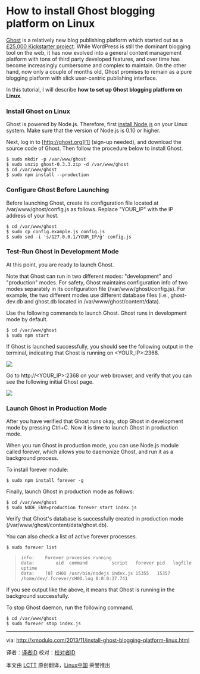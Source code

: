 How to install Ghost blogging platform on Linux
================================================================================
[Ghost][1] is a relatively new blog publishing platform which started out as a [£25,000 Kickstarter project][2]. While WordPress is still the dominant blogging tool on the web, it has now evolved into a general content management platform with tons of third party developed features, and over time has become increasingly cumbersome and complex to maintain. On the other hand, now only a couple of months old, Ghost promises to remain as a pure blogging platform with slick user-centric publishing interface.

In this tutorial, I will describe **how to set up Ghost blogging platform on Linux**.

### Install Ghost on Linux ###

Ghost is powered by Node.js. Therefore, first [install Node.js][3] on your Linux system. Make sure that the version of Node.js is 0.10 or higher.

Next, log in to [http://ghost.org][1] (sign-up needed), and download the source code of Ghost. Then follow the procedure below to install Ghost.

    $ sudo mkdir -p /var/www/ghost
    $ sudo unzip ghost-0.3.3.zip -d /var/www/ghost
    $ cd /var/www/ghost
    $ sudo npm install --production 

### Configure Ghost Before Launching ###

Before launching Ghost, create its configuration file located at /var/www/ghost/config.js as follows. Replace "YOUR_IP" with the IP address of your host.

    $ cd /var/www/ghost
    $ sudo cp config.example.js config.js
    $ sudo sed -i 's/127.0.0.1/YOUR_IP/g' config.js 

### Test-Run Ghost in Development Mode ###

At this point, you are ready to launch Ghost.

Note that Ghost can run in two different modes: "development" and "production" modes. For safety, Ghost maintains configuration info of two modes separately in its configuration file (/var/www/ghost/config.js). For example, the two different modes use different database files (i.e., ghost-dev.db and ghost.db located in /var/www/ghost/content/data).

Use the following commands to launch Ghost. Ghost runs in development mode by default.

    $ cd /var/www/ghost
    $ sudo npm start 

If Ghost is launched successfully, you should see the following output in the terminal, indicating that Ghost is running on <YOUR_IP>:2368.

[![](http://farm8.staticflickr.com/7317/10881189204_d714f11321_z.jpg)][4]

Go to http://<YOUR_IP>:2368 on your web browser, and verify that you can see the following initial Ghost page.

[![](http://farm4.staticflickr.com/3750/10881348733_f77d220de6_z.jpg)][5]

### Launch Ghost in Production Mode ###

After you have verified that Ghost runs okay, stop Ghost in development mode by pressing Ctrl+C. Now it is time to launch Ghost in production mode.

When you run Ghost in production mode, you can use Node.js module called forever, which allows you to daemonize Ghost, and run it as a background process.

To install forever module:

    $ sudo npm install forever -g 

Finally, launch Ghost in production mode as follows:

    $ cd /var/www/ghost
    $ sudo NODE_ENV=production forever start index.js 

Verify that Ghost's database is successfully created in production mode (/var/www/ghost/content/data/ghost.db).

You can also check a list of active forever processes.

    $ sudo forever list 

>     info:    Forever processes running
>     data:        uid  command         script   forever pid   logfile                     uptime       
>     data:    [0] cH0O /usr/bin/nodejs index.js 15355   15357 /home/dev/.forever/cH0O.log 0:0:0:37.741 

If you see output like the above, it means that Ghost is running in the background successfully.

To stop Ghost daemon, run the following command.

    $ cd /var/www/ghost
    $ sudo forever stop index.js 

--------------------------------------------------------------------------------

via: http://xmodulo.com/2013/11/install-ghost-blogging-platform-linux.html

译者：[译者ID](https://github.com/译者ID) 校对：[校对者ID](https://github.com/校对者ID)

本文由 [LCTT](https://github.com/LCTT/TranslateProject) 原创翻译，[Linux中国](http://linux.cn/) 荣誉推出

[1]:https://ghost.org/
[2]:http://www.kickstarter.com/projects/johnonolan/ghost-just-a-blogging-platform
[3]:http://ask.xmodulo.com/install-node-js-linux.html
[4]:http://www.flickr.com/photos/xmodulo/10881189204/
[5]:http://www.flickr.com/photos/xmodulo/10881348733/
